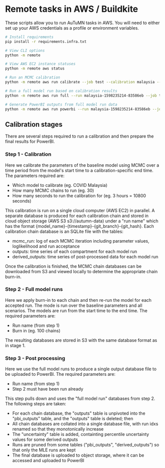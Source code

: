 # Remote tasks in AWS / Buildkite

These scripts allow you to run AuTuMN tasks in AWS. You will need to either set up your AWS credentials as a profile or environment variables.

```bash
# Install requirements
pip install -r requirements.infra.txt

# View CLI options
python -m remote

# View AWS EC2 instance statuses
python -m remote aws status

# Run an MCMC calibration
python -m remote aws run calibrate --job test --calibration malaysia --chains 6 --runtime 120

# Run a full model run based on calibration results
python -m remote aws run full --run malaysia-1598235214-83586eb --job test --burn-in 0

# Generate PowerBI outputs from full model run data
python -m remote aws run powerbi --run malaysia-1598235214-83586eb --job test
```

## Calibration stages

There are several steps required to run a calibration and then prepare the final results for PowerBI.

### Step 1 - Calibration

Here we calibrate the parameters of the baseline model using MCMC over a time period from the model's start time to a calibration-specific end time.
The parameters required are:

- Which model to calibrate (eg. COVID Malaysia)
- How many MCMC chains to run (eg. 30)
- How many seconds to run the calibration for (eg. 3 hours = 10800 seconds)

This calibration is run on a single cloud computer (AWS EC2) in parallel. A separate database is produced for each calibration chain and stored in
cloud object storage (AWS S3 s3://autumn-data) under a "run name" which has the format {model_name}-{timestamp}-{git_branch}-{git_hash}.
Each calibration chain database is an SQLite file with the tables:

- mcmc_run: log of each MCMC iteration including parameter values, loglikelihood and run acceptance
- outputs: time series of each compartment for each model run
- derived_outputs: time series of post-processed data for each model run

Once the calibration is finished, the MCMC chain databases can be downloaded from S3 and viewed locally to determine the appropriate chain burn-in.

### Step 2 - Full model runs

Here we apply burn-in to each chain and then re-run the model for each accepted run. The mode is run over the baseline parameters and all scenarios. The models are run from the start time to the end time. The required parameters are:

- Run name (from step 1)
- Burn in (eg. 100 chains)

The resulting databases are stored in S3 with the same database format as in stage 1.

### Step 3 - Post processing

Here we use the full model runs to produce a single output database file to be uploaded to PowerBI.
The required parameters are:

- Run name (from step 1)
- Step 2 must have been run already

This step pulls down and uses the "full model run" databases from step 2.
The following steps are taken:

- For each chain database, the "outputs" table is unpivoted into the "pbi_outputs" table, and the "outputs" table is deleted; then
- All chain databases are collated into a single database file, with run idxs renamed so that they monotonically increase
- The "uncertainty" table is added, containting percentile uncertainty values for some derived outputs
- Runs are pruned from some tables ("pbi_outputs", "derived_outputs") so that only the MLE runs are kept
- The final database is uploaded to object storage, where it can be accessed and uploaded to PowerBI
